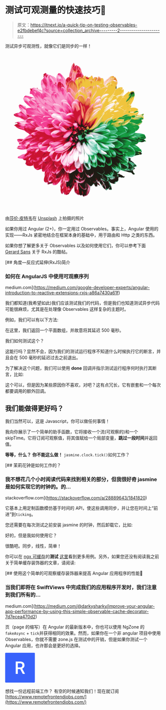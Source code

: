 # 测试可观测量的快速技巧👀

> 原文：<https://itnext.io/a-quick-tip-on-testing-observables-e2fbdebef4c?source=collection_archive---------2----------------------->

测试异步可观测性，就像它们是同步的一样！

![](img/70fc831b7f9388442b342d0cf0d6c391.png)

由[莎伦·皮特韦](https://unsplash.com/@sharonp?utm_source=medium&utm_medium=referral)在 [Unsplash](https://unsplash.com?utm_source=medium&utm_medium=referral) 上拍摄的照片

如果你用过 Angular (2+)，你一定用过 Observables。事实上，Angular 使用的实现——RxJs 紧密地结合在框架本身的基础中，用于路由和 Http 之类的东西。

如果你想了解更多关于 Observables 以及如何使用它们，你可以参考下面 [Gerard Sans](https://medium.com/u/9530b046d2ac?source=post_page-----e2fbdebef4c--------------------------------) 关于 RxJs 的酷帖。

[](https://medium.com/google-developer-experts/angular-introduction-to-reactive-extensions-rxjs-a86a7430a61f) [## 角度—反应式延伸(RxJS)简介

### 如何在 AngularJS 中使用可观察序列

medium.com](https://medium.com/google-developer-experts/angular-introduction-to-reactive-extensions-rxjs-a86a7430a61f) 

我们都知道(我希望如此)我们应该测试我们的代码，但是我们也知道测试异步代码可能很麻烦，尤其是在处理像 Observables 这样复杂的主题时。

例如，我们可以有以下方法:

在这里，我们返回一个平面数组，并故意将其延迟 500 毫秒。

我们如何测试这个？

这能行吗？显然不会，因为我们的测试运行程序不知道什么时候执行它的断言，并且会在 500 毫秒的延迟过去之前退出。

为了解决这个问题，我们可以使用 **done** 回调并指示测试运行程序何时执行其断言，比如:

这个可以，但是因为某些原因你不喜欢，对吧？这有点冗长，它有嵌套和一个每次都要调用的额外回调。

## 我们能做得更好吗？

我们当然可以，这是 Javascript，你可以做任何事情！

我向你展示了一个简单的助手函数，它将接收一个流(可观察的)和一个 skipTime。它将订阅可观察值，将其值赋给一个局部变量，**跳过一段时间**并返回值。

**等等，什么？** **你不能这么做！** `jasmine.clock.tick()`如何工作？

[](https://stackoverflow.com/a/28889643/1841820) [## 茉莉花钟是如何工作的？

### 我不想花几个小时阅读代码来找到相关的部分，但我很好奇 jasmine 是如何实现它的时钟的。的…

stackoverflow.com](https://stackoverflow.com/a/28889643/1841820) 

它基本上用定制函数模仿基于时间的 API，使这些调用同步，并让您在时间上“前进”到`ticking`。

您还需要在每次测试之前安装 jasmine 的时钟，然后卸载它，比如:

好的，但是我如何使用它？

很酷吧。同步，线性，简单！

你可以在 [ngx 可缓存](https://github.com/angelnikolov/ngx-cacheable)的**测试** [这里](https://github.com/angelnikolov/ngx-cacheable/blob/master/cacheable.decorator.spec.ts)看到更多用例。另外，如果您还没有阅读我之前关于简单缓存装饰器的文章，请阅读:

[](https://medium.com/@darkysharky/improve-your-angular-app-performance-by-using-this-simple-observable-cache-decorator-7d7ecea470d2) [## 使用这个简单的可观察缓存装饰器来提高 Angular 应用程序的性能🎉

### 当我们即将在 SwiftViews 中完成我们的应用程序开发时，我们注意到我们所有的…

medium.com](https://medium.com/@darkysharky/improve-your-angular-app-performance-by-using-this-simple-observable-cache-decorator-7d7ecea470d2) 

页（page 的缩写）在 Angular 的最新版本中，你也可以使用 NgZone 的`fakeAsync` + `tick`并获得相同的效果。然而，如果你在一个非 angular 项目中使用 Observables，你就不需要 zone.js 在测试中的开销，但是如果你测试一个 Angular 应用，也许那会是更好的选择。

![](img/d09768ad586a4129e75a8149eda183f0.png)

想找一份远程前端工作？
有空的时候通知我们！现在就订阅[https://www.remotefrontendjobs.com/](https://www.remotefrontendjobs.com/)